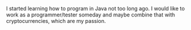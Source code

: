 ﻿I started learning how to program in Java not too long ago. I would like to work as a programmer/tester someday and maybe combine that with cryptocurrencies, which are my passion.